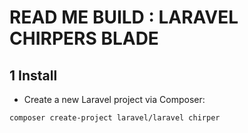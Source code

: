 # READ ME BUILD  : LARAVEL CHIRPERS BLADE

## 1 Install

- Create a new Laravel project via Composer:

```bash
composer create-project laravel/laravel chirper
```
